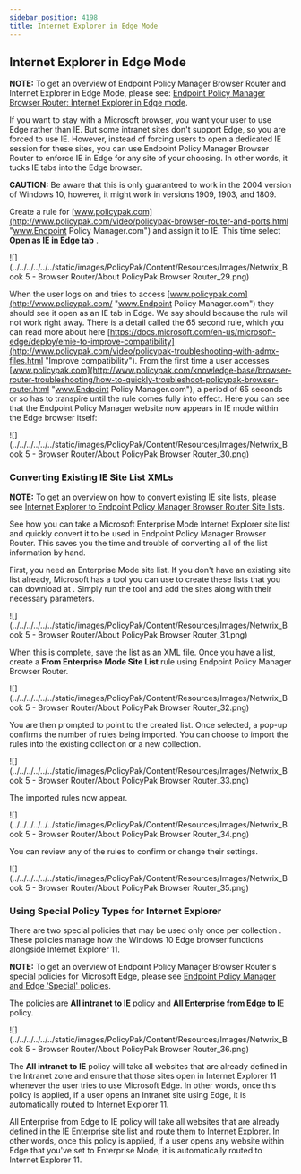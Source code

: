 ```yaml
---
sidebar_position: 4198
title: Internet Explorer in Edge Mode
---
```


## Internet Explorer in Edge Mode

**NOTE:** To get an overview of Endpoint Policy Manager Browser Router and Internet Explorer in Edge Mode, please see: [Endpoint Policy Manager Browser Router: Internet Explorer in Edge mode](../../Video/BrowserRouter/IEEdgeMode "Endpoint Policy Manager Browser Router: Internet Explorer in Edge mode").

If you want to stay with a Microsoft browser, you want your user to use Edge rather than IE. But some intranet sites don't support Edge, so you are forced to use IE. However, instead of forcing users to open a dedicated IE session for these sites, you can use Endpoint Policy Manager Browser Router to enforce IE in Edge for any site of your choosing. In other words, it tucks IE tabs into the Edge browser.

**CAUTION:** Be aware that this is only guaranteed to work in the 2004 version of Windows 10, however, it might work in versions 1909, 1903, and 1809.

Create a rule for [www.policypak.com](http://www.policypak.com/video/policypak-browser-router-and-ports.html "www.Endpoint Policy Manager.com") and assign it to IE. This time select **Open as IE in Edge tab** .

![](../../../../../../static/images/PolicyPak/Content/Resources/Images/Netwrix_Book 5 - Browser Router/About PolicyPak Browser Router_29.png)

When the user logs on and tries to access [www.policypak.com](http://www.policypak.com/ "www.Endpoint Policy Manager.com") they should see it open as an IE tab in Edge. We say should because the rule will not work right away. There is a detail called the 65 second rule, which you can read more about here [https://docs.microsoft.com/en-us/microsoft-edge/deploy/emie-to-improve-compatibility](http://www.policypak.com/video/policypak-troubleshooting-with-admx-files.html "Improve compatibility"). From the first time a user accesses [www.policypak.com](http://www.policypak.com/knowledge-base/browser-router-troubleshooting/how-to-quickly-troubleshoot-policypak-browser-router.html "www.Endpoint Policy Manager.com"), a period of 65 seconds or so has to transpire until the rule comes fully into effect. Here you can see that the Endpoint Policy Manager website now appears in IE mode within the Edge browser itself:

![](../../../../../../static/images/PolicyPak/Content/Resources/Images/Netwrix_Book 5 - Browser Router/About PolicyPak Browser Router_30.png)

### Converting Existing IE Site List XMLs

**NOTE:** To get an overview on how to convert existing IE site lists, please see [Internet Explorer to Endpoint Policy Manager Browser Router Site lists](../../Video/BrowserRouter/IESiteLists "Internet Explorer to Endpoint Policy Manager Browser Router Site lists").

See how you can take a Microsoft Enterprise Mode Internet Explorer site list and quickly convert it to be used in Endpoint Policy Manager Browser Router. This saves you the time and trouble of converting all of the list information by hand.

First, you need an Enterprise Mode site list. If you don't have an existing site list already, Microsoft has a tool you can use to create these lists that you can download at . Simply run the tool and add the sites along with their necessary parameters.

![](../../../../../../static/images/PolicyPak/Content/Resources/Images/Netwrix_Book 5 - Browser Router/About PolicyPak Browser Router_31.png)

When this is complete, save the list as an XML file. Once you have a list, create a **From Enterprise Mode Site List** rule using Endpoint Policy Manager Browser Router.

![](../../../../../../static/images/PolicyPak/Content/Resources/Images/Netwrix_Book 5 - Browser Router/About PolicyPak Browser Router_32.png)

You are then prompted to point to the created list. Once selected, a pop-up confirms the number of rules being imported. You can choose to import the rules into the existing collection or a new collection.

![](../../../../../../static/images/PolicyPak/Content/Resources/Images/Netwrix_Book 5 - Browser Router/About PolicyPak Browser Router_33.png)

The imported rules now appear.

![](../../../../../../static/images/PolicyPak/Content/Resources/Images/Netwrix_Book 5 - Browser Router/About PolicyPak Browser Router_34.png)

You can review any of the rules to confirm or change their settings.

![](../../../../../../static/images/PolicyPak/Content/Resources/Images/Netwrix_Book 5 - Browser Router/About PolicyPak Browser Router_35.png)

### Using Special Policy Types for Internet Explorer

There are two special policies that may be used only once per collection . These policies manage how the Windows 10 Edge browser functions alongside Internet Explorer 11.

**NOTE:** To get an overview of Endpoint Policy Manager Browser Router's special policies for Microsoft Edge, please see [Endpoint Policy Manager and Edge ‘Special' policies](../../Video/BrowserRouter/EdgeSpecial "Endpoint Policy Manager and Edge ‘Special' policies").

The policies are **All intranet to IE** policy and **All Enterprise from Edge to I**E policy.

![](../../../../../../static/images/PolicyPak/Content/Resources/Images/Netwrix_Book 5 - Browser Router/About PolicyPak Browser Router_36.png)

The **All intranet to IE** policy will take all websites that are already defined in the Intranet zone and ensure that those sites open in Internet Explorer 11 whenever the user tries to use Microsoft Edge. In other words, once this policy is applied, if a user opens an Intranet site using Edge, it is automatically routed to Internet Explorer 11.

All Enterprise from Edge to IE policy will take all websites that are already defined in the IE Enterprise site list and route them to Internet Explorer. In other words, once this policy is applied, if a user opens any website within Edge that you've set to Enterprise Mode, it is automatically routed to Internet Explorer 11.